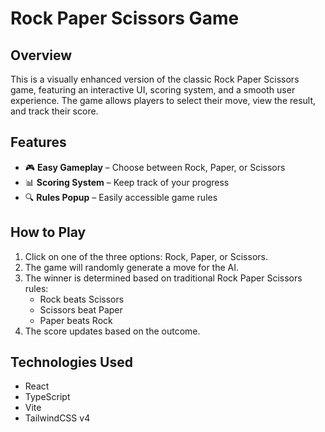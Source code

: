# Rock Paper Scissors Game

## Overview

This is a visually enhanced version of the classic Rock Paper Scissors game, featuring an interactive UI, scoring system, and a smooth user experience. The game allows players to select their move, view the result, and track their score.

## Features

- 🎮 **Easy Gameplay** – Choose between Rock, Paper, or Scissors
- 📊 **Scoring System** – Keep track of your progress
- 🔍 **Rules Popup** – Easily accessible game rules

## How to Play

1. Click on one of the three options: Rock, Paper, or Scissors.
2. The game will randomly generate a move for the AI.
3. The winner is determined based on traditional Rock Paper Scissors rules:
   - Rock beats Scissors
   - Scissors beat Paper
   - Paper beats Rock
4. The score updates based on the outcome.

## Technologies Used

- React
- TypeScript
- Vite
- TailwindCSS v4
